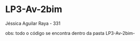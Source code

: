 # LP3-Av-2bim
Jéssica Aguilar Raya - 331


obs: todo o código se encontra dentro da pasta LP3-Av-2bim-
